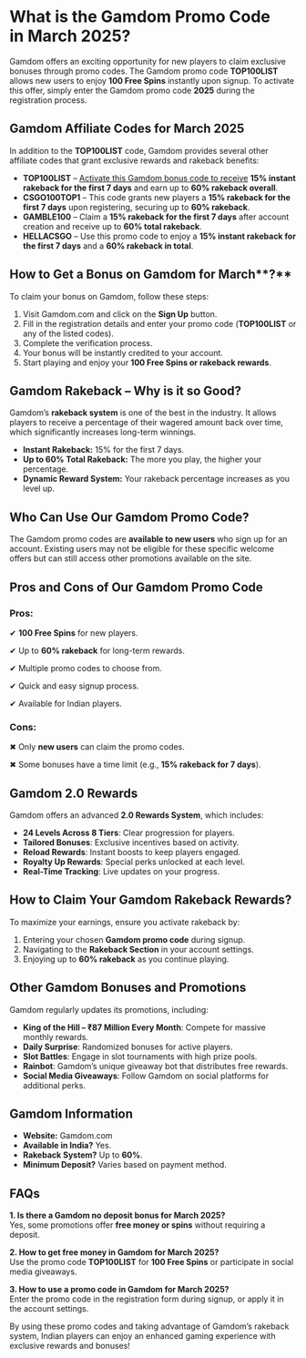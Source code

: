 #  **What is the Gamdom Promo Code in** **March** **2025?**

Gamdom offers an exciting opportunity for new players to claim exclusive bonuses through promo codes. The Gamdom promo code **TOP100LIST** allows new users to enjoy **100 Free Spins** instantly upon signup. To activate this offer, simply enter the Gamdom promo code **2025** during the registration process.

## **Gamdom Affiliate Codes for** **March** **2025**

In addition to the **TOP100LIST** code, Gamdom provides several other affiliate codes that grant exclusive rewards and rakeback benefits:

*   **TOP100LIST** – [Activate this Gamdom bonus code to receive](http://gamdom.com/r/top100list) **15% instant rakeback for the first 7 days** and earn up to **60% rakeback overall**.
*   **CSGO100TOP1** – This code grants new players a **15% rakeback for the first 7 days** upon registering, securing up to **60% rakeback**.
*   **GAMBLE100** – Claim a **15% rakeback for the first 7 days** after account creation and receive up to **60% total rakeback**.
*   **HELLACSGO** – Use this promo code to enjoy a **15% instant rakeback for the first 7 days** and a **60% rakeback in total**.

## **How to Get a Bonus on Gamdom for** **March****?**

To claim your bonus on Gamdom, follow these steps:

1.  Visit Gamdom.com and click on the **Sign Up** button.
2.  Fill in the registration details and enter your promo code (**TOP100LIST** or any of the listed codes).
3.  Complete the verification process.
4.  Your bonus will be instantly credited to your account.
5.  Start playing and enjoy your **100 Free Spins or rakeback rewards**.

## **Gamdom Rakeback – Why is it so Good?**

Gamdom’s **rakeback system** is one of the best in the industry. It allows players to receive a percentage of their wagered amount back over time, which significantly increases long-term winnings.

*   **Instant Rakeback:** 15% for the first 7 days.
*   **Up to 60% Total Rakeback:** The more you play, the higher your percentage.
*   **Dynamic Reward System:** Your rakeback percentage increases as you level up.

## **Who Can Use Our Gamdom Promo Code?**

The Gamdom promo codes are **available to new users** who sign up for an account. Existing users may not be eligible for these specific welcome offers but can still access other promotions available on the site.

## **Pros and Cons of Our Gamdom Promo Code**

### **Pros:**

✔ **100 Free Spins** for new players. 

✔ Up to **60% rakeback** for long-term rewards. 

✔ Multiple promo codes to choose from. 

✔ Quick and easy signup process. 

✔ Available for Indian players.

### **Cons:**

✖ Only **new users** can claim the promo codes. 

✖ Some bonuses have a time limit (e.g., **15% rakeback for 7 days**).

## **Gamdom 2.0 Rewards**

Gamdom offers an advanced **2.0 Rewards System**, which includes:

*   **24 Levels Across 8 Tiers**: Clear progression for players.
*   **Tailored Bonuses**: Exclusive incentives based on activity.
*   **Reload Rewards**: Instant boosts to keep players engaged.
*   **Royalty Up Rewards**: Special perks unlocked at each level.
*   **Real-Time Tracking**: Live updates on your progress.

## **How to Claim Your Gamdom Rakeback Rewards?**

To maximize your earnings, ensure you activate rakeback by:

1.  Entering your chosen **Gamdom promo code** during signup.
2.  Navigating to the **Rakeback Section** in your account settings.
3.  Enjoying up to **60% rakeback** as you continue playing.

## **Other Gamdom Bonuses and Promotions**

Gamdom regularly updates its promotions, including:

*   **King of the Hill – ₹87 Million Every Month**: Compete for massive monthly rewards.
*   **Daily Surprise**: Randomized bonuses for active players.
*   **Slot Battles**: Engage in slot tournaments with high prize pools.
*   **Rainbot**: Gamdom’s unique giveaway bot that distributes free rewards.
*   **Social Media Giveaways**: Follow Gamdom on social platforms for additional perks.

## **Gamdom Information**

*   **Website:** Gamdom.com
*   **Available in India?** Yes.
*   **Rakeback System?** Up to **60%**.
*   **Minimum Deposit?** Varies based on payment method.

## **FAQs**

**1\. Is there a Gamdom no deposit bonus for March 2025?**  
Yes, some promotions offer **free money or spins** without requiring a deposit.

**2\. How to get free money in Gamdom for March 2025?**  
Use the promo code **TOP100LIST** for **100 Free Spins** or participate in social media giveaways.

**3\. How to use a promo code in Gamdom for March 2025?**  
Enter the promo code in the registration form during signup, or apply it in the account settings.

By using these promo codes and taking advantage of Gamdom’s rakeback system, Indian players can enjoy an enhanced gaming experience with exclusive rewards and bonuses!
